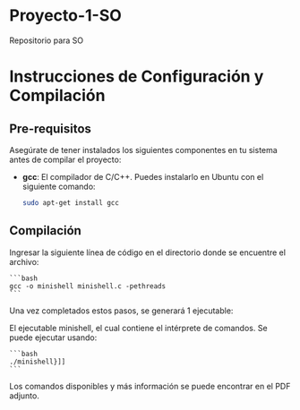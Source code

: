 # Proyecto-1-SO
Repositorio para SO

# Instrucciones de Configuración y Compilación

## Pre-requisitos

Asegúrate de tener instalados los siguientes componentes en tu sistema antes de compilar el proyecto:

- **gcc**: El compilador de C/C++. Puedes instalarlo en Ubuntu con el siguiente comando:

    ```bash
    sudo apt-get install gcc
    ```

## Compilación

Ingresar la siguiente línea de código en el directorio donde se encuentre el archivo:


    ```bash
    gcc -o minishell minishell.c -pethreads
    ```

Una vez completados estos pasos, se generará 1 ejecutable:

El ejecutable minishell, el cual contiene el intérprete de comandos. Se puede ejecutar usando:

    ```bash
    ./minishell}]]
    ```

Los comandos disponibles y más información se puede encontrar en el PDF adjunto.